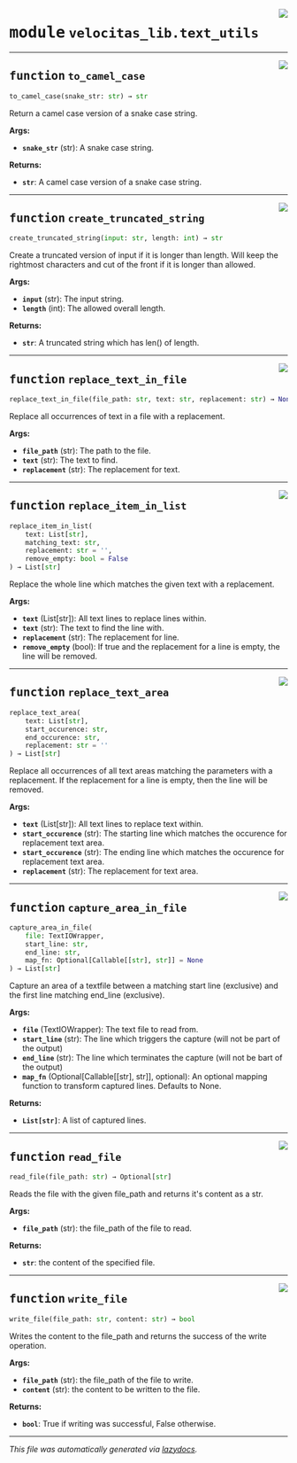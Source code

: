 <!-- markdownlint-disable -->

<a href="../velocitas_lib/text_utils.py#L0"><img align="right" style="float:right;" src="https://img.shields.io/badge/-source-cccccc?style=flat-square"></a>

# <kbd>module</kbd> `velocitas_lib.text_utils`





---

<a href="../velocitas_lib/text_utils.py#L19"><img align="right" style="float:right;" src="https://img.shields.io/badge/-source-cccccc?style=flat-square"></a>

## <kbd>function</kbd> `to_camel_case`

```python
to_camel_case(snake_str: str) → str
```

Return a camel case version of a snake case string. 



**Args:**
 
 - <b>`snake_str`</b> (str):  A snake case string. 



**Returns:**
 
 - <b>`str`</b>:  A camel case version of a snake case string. 


---

<a href="../velocitas_lib/text_utils.py#L31"><img align="right" style="float:right;" src="https://img.shields.io/badge/-source-cccccc?style=flat-square"></a>

## <kbd>function</kbd> `create_truncated_string`

```python
create_truncated_string(input: str, length: int) → str
```

Create a truncated version of input if it is longer than length. Will keep the rightmost characters and cut of the front if it is longer than allowed. 



**Args:**
 
 - <b>`input`</b> (str):  The input string. 
 - <b>`length`</b> (int):  The allowed overall length. 



**Returns:**
 
 - <b>`str`</b>:  A truncated string which has len() of length. 


---

<a href="../velocitas_lib/text_utils.py#L49"><img align="right" style="float:right;" src="https://img.shields.io/badge/-source-cccccc?style=flat-square"></a>

## <kbd>function</kbd> `replace_text_in_file`

```python
replace_text_in_file(file_path: str, text: str, replacement: str) → None
```

Replace all occurrences of text in a file with a replacement. 



**Args:**
 
 - <b>`file_path`</b> (str):  The path to the file. 
 - <b>`text`</b> (str):  The text to find. 
 - <b>`replacement`</b> (str):  The replacement for text. 


---

<a href="../velocitas_lib/text_utils.py#L68"><img align="right" style="float:right;" src="https://img.shields.io/badge/-source-cccccc?style=flat-square"></a>

## <kbd>function</kbd> `replace_item_in_list`

```python
replace_item_in_list(
    text: List[str],
    matching_text: str,
    replacement: str = '',
    remove_empty: bool = False
) → List[str]
```

Replace the whole line which matches the given text with a replacement. 



**Args:**
 
 - <b>`text`</b> (List[str]):  All text lines to replace lines within. 
 - <b>`text`</b> (str):  The text to find the line with. 
 - <b>`replacement`</b> (str):  The replacement for line. 
 - <b>`remove_empty`</b> (bool):  If true and the replacement for a line is empty, the line will be removed. 


---

<a href="../velocitas_lib/text_utils.py#L96"><img align="right" style="float:right;" src="https://img.shields.io/badge/-source-cccccc?style=flat-square"></a>

## <kbd>function</kbd> `replace_text_area`

```python
replace_text_area(
    text: List[str],
    start_occurence: str,
    end_occurence: str,
    replacement: str = ''
) → List[str]
```

Replace all occurrences of all text areas matching the parameters with a replacement. If the replacement for a line is empty, then the line will be removed. 



**Args:**
 
 - <b>`text`</b> (List[str]):  All text lines to replace text within. 
 - <b>`start_occurence`</b> (str):  The starting line which matches the occurence for replacement text area. 
 - <b>`start_occurence`</b> (str):  The ending line which matches the occurence for replacement text area. 
 - <b>`replacement`</b> (str):  The replacement for text area. 


---

<a href="../velocitas_lib/text_utils.py#L130"><img align="right" style="float:right;" src="https://img.shields.io/badge/-source-cccccc?style=flat-square"></a>

## <kbd>function</kbd> `capture_area_in_file`

```python
capture_area_in_file(
    file: TextIOWrapper,
    start_line: str,
    end_line: str,
    map_fn: Optional[Callable[[str], str]] = None
) → List[str]
```

Capture an area of a textfile between a matching start line (exclusive) and the first line matching end_line (exclusive). 



**Args:**
 
 - <b>`file`</b> (TextIOWrapper):  The text file to read from. 
 - <b>`start_line`</b> (str):  The line which triggers the capture (will not be part of the output) 
 - <b>`end_line`</b> (str):  The line which terminates the capture (will not be bart of the output) 
 - <b>`map_fn`</b> (Optional[Callable[[str], str]], optional):  An optional mapping function to transform captured lines. Defaults to None. 



**Returns:**
 
 - <b>`List[str]`</b>:  A list of captured lines. 


---

<a href="../velocitas_lib/text_utils.py#L164"><img align="right" style="float:right;" src="https://img.shields.io/badge/-source-cccccc?style=flat-square"></a>

## <kbd>function</kbd> `read_file`

```python
read_file(file_path: str) → Optional[str]
```

Reads the file with the given file_path and returns it's content as a str. 



**Args:**
 
 - <b>`file_path`</b> (str):  the file_path of the file to read. 



**Returns:**
 
 - <b>`str`</b>:  the content of the specified file. 


---

<a href="../velocitas_lib/text_utils.py#L187"><img align="right" style="float:right;" src="https://img.shields.io/badge/-source-cccccc?style=flat-square"></a>

## <kbd>function</kbd> `write_file`

```python
write_file(file_path: str, content: str) → bool
```

Writes the content to the file_path and returns the success of the write operation. 



**Args:**
 
 - <b>`file_path`</b> (str):  the file_path of the file to write. 
 - <b>`content`</b> (str):  the content to be written to the file. 



**Returns:**
 
 - <b>`bool`</b>:  True if writing was successful, False otherwise. 




---

_This file was automatically generated via [lazydocs](https://github.com/ml-tooling/lazydocs)._
